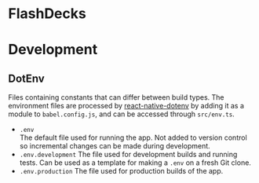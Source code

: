 # FlashDecks

# Development
## DotEnv
Files containing constants that can differ between build types.
The environment files are processed by [react-native-dotenv](https://github.com/zetachang/react-native-dotenv) 
by adding it as a module to `babel.config.js`, and can be accessed through `src/env.ts`.  
* `.env`  
The default file used for running the app. Not added to version control so incremental changes can be made during development.
* `.env.development`
The file used for development builds and running tests. Can be used as a template for making a `.env` on a fresh Git clone.
* `.env.production`
The file used for production builds of the app.
